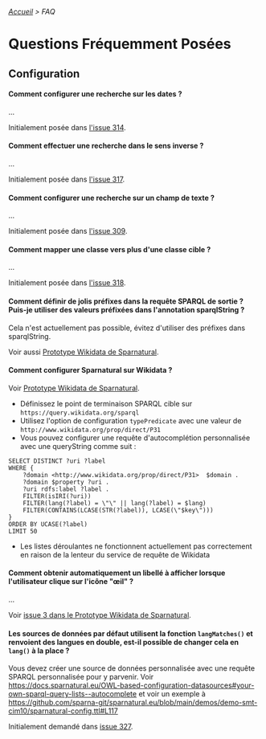 _[Accueil](index.html) > FAQ_

# Questions Fréquemment Posées

## Configuration


#### Comment configurer une recherche sur les dates ?

...

Initialement posée dans [l'issue 314](https://github.com/sparna-git/Sparnatural/issues/314).


#### Comment effectuer une recherche dans le sens inverse ?

...

Initialement posée dans [l'issue 317](https://github.com/sparna-git/Sparnatural/issues/317).


#### Comment configurer une recherche sur un champ de texte ?

...

Initialement posée dans [l'issue 309](https://github.com/sparna-git/Sparnatural/issues/309).


#### Comment mapper une classe vers plus d'une classe cible ?

...

Initialement posée dans [l'issue 318](https://github.com/sparna-git/Sparnatural/issues/318).


#### Comment définir de jolis préfixes dans la requête SPARQL de sortie ? Puis-je utiliser des valeurs préfixées dans l'annotation sparqlString ?

Cela n'est actuellement pas possible, évitez d'utiliser des préfixes dans sparqlString.

Voir aussi [Prototype Wikidata de Sparnatural](https://github.com/lubianat/sparnatural_wikidata_prototype/pull/4).

#### Comment configurer Sparnatural sur Wikidata ?

Voir [Prototype Wikidata de Sparnatural](https://github.com/lubianat/sparnatural_wikidata_prototype).

- Définissez le point de terminaison SPARQL cible sur `https://query.wikidata.org/sparql`
- Utilisez l'option de configuration `typePredicate` avec une valeur de `http://www.wikidata.org/prop/direct/P31`
- Vous pouvez configurer une requête d'autocomplétion personnalisée avec une queryString comme suit :

```
SELECT DISTINCT ?uri ?label
WHERE {
    ?domain <http://www.wikidata.org/prop/direct/P31>  $domain .
    ?domain $property ?uri .
    ?uri rdfs:label ?label .
    FILTER(isIRI(?uri))
    FILTER(lang(?label) = \"\" || lang(?label) = $lang)
    FILTER(CONTAINS(LCASE(STR(?label)), LCASE(\"$key\")))
}
ORDER BY UCASE(?label)
LIMIT 50
```

- Les listes déroulantes ne fonctionnent actuellement pas correctement en raison de la lenteur du service de requête de Wikidata


#### Comment obtenir automatiquement un libellé à afficher lorsque l'utilisateur clique sur l'icône "œil" ?

...

Voir [issue 3 dans le Prototype Wikidata de Sparnatural](https://github.com/lubianat/sparnatural_wikidata_prototype/issues/3).


#### Les sources de données par défaut utilisent la fonction `langMatches()` et renvoient des langues en double, est-il possible de changer cela en `lang()` à la place ?

Vous devez créer une source de données personnalisée avec une requête SPARQL personnalisée pour y parvenir. Voir https://docs.sparnatural.eu/OWL-based-configuration-datasources#your-own-sparql-query-lists--autocomplete et voir un exemple à https://github.com/sparna-git/sparnatural.eu/blob/main/demos/demo-smt-cim10/sparnatural-config.ttl#L117

Initialement demandé dans [issue 327](https://github.com/sparna-git/Sparnatural/issues/327).
